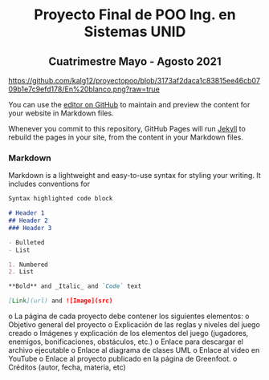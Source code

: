 <h1 align='center'>Proyecto Final de POO Ing. en Sistemas UNID</h1>

<h2 align='center'>Cuatrimestre Mayo - Agosto 2021</h2>

https://github.com/kalg12/proyectopoo/blob/3173af2daca1c83815ee46cb0709b1e7c9efd178/En%20blanco.png?raw=true

You can use the [editor on GitHub](https://github.com/kalg12/proyectopoo/edit/gh-pages/index.md) to maintain and preview the content for your website in Markdown files.

Whenever you commit to this repository, GitHub Pages will run [Jekyll](https://jekyllrb.com/) to rebuild the pages in your site, from the content in your Markdown files.

### Markdown

Markdown is a lightweight and easy-to-use syntax for styling your writing. It includes conventions for

```markdown
Syntax highlighted code block

# Header 1
## Header 2
### Header 3

- Bulleted
- List

1. Numbered
2. List

**Bold** and _Italic_ and `Code` text

[Link](url) and ![Image](src)
```

o	La página de cada proyecto debe contener los siguientes elementos:
o	Objetivo general del proyecto
o	Explicación de las reglas y niveles del juego creado
o	Imágenes y explicación de los elementos del juego (jugadores, enemigos, bonificaciones, obstáculos, etc.)
o	Enlace para descargar el archivo ejecutable
o	Enlace al diagrama de clases UML
o	Enlace al video en YouTube
o	Enlace al proyecto publicado en la página de Greenfoot.
o	Créditos (autor, fecha, materia, etc)
